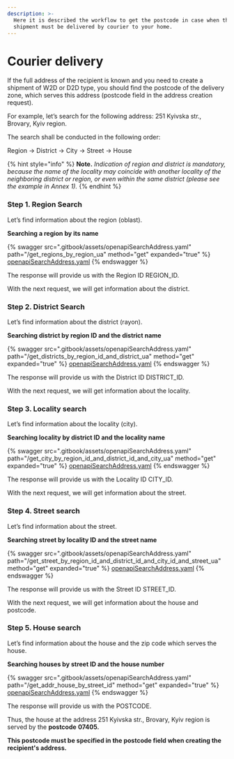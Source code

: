 ```yaml
---
description: >-
  Here it is described the workflow to get the postcode in case when the
  shipment must be delivered by courier to your home.
---
```


# Courier delivery

If the full address of the recipient is known and you need to create a shipment of W2D or D2D type, you should find the postcode of the delivery zone, which serves this address (postcode field in the address creation request).

For example, let’s search for the following address: 251 Kyivska str., Brovary, Kyiv region.

The search shall be conducted in the following order:

Region -> District -> City -> Street -> House

{% hint style="info" %}
**Note.** _Indication of region and district is mandatory, because the name of the locality may coincide with another locality of the neighboring district or region, or even within the same district (please see the example in Annex 1)._
{% endhint %}

### **Step 1. Region Search** <a href="#step-1-region-search-0" id="step-1-region-search-0"></a>

Let’s find information about the region (oblast).

**Searching a region by its name**

{% swagger src=".gitbook/assets/openapiSearchAddress.yaml" path="/get_regions_by_region_ua" method="get" expanded="true" %}
[openapiSearchAddress.yaml](.gitbook/assets/openapiSearchAddress.yaml)
{% endswagger %}

The response will provide us with the Region ID REGION\_ID.

With the next request, we will get information about the district.

### **Step 2. District Search** <a href="#step-2-district-search-0" id="step-2-district-search-0"></a>

Let’s find information about the district (rayon).

**Searching district by region ID and the district name**

{% swagger src=".gitbook/assets/openapiSearchAddress.yaml" path="/get_districts_by_region_id_and_district_ua" method="get" expanded="true" %}
[openapiSearchAddress.yaml](.gitbook/assets/openapiSearchAddress.yaml)
{% endswagger %}

The response will provide us with the District ID DISTRICT\_ID.

With the next request, we will get information about the locality.

### **Step 3. Locality search** <a href="#step-3-locality-search-0" id="step-3-locality-search-0"></a>

Let’s find information about the locality (city).

**Searching locality by district ID and the locality name**

{% swagger src=".gitbook/assets/openapiSearchAddress.yaml" path="/get_city_by_region_id_and_district_id_and_city_ua" method="get" expanded="true" %}
[openapiSearchAddress.yaml](.gitbook/assets/openapiSearchAddress.yaml)
{% endswagger %}

The response will provide us with the Locality ID CITY\_ID.

With the next request, we will get information about the street.

### **Step 4. Street search** <a href="#step-4-street-search" id="step-4-street-search"></a>

Let’s find information about the street.

**Searching street by locality ID and the street name**

{% swagger src=".gitbook/assets/openapiSearchAddress.yaml" path="/get_street_by_region_id_and_district_id_and_city_id_and_street_ua" method="get" expanded="true" %}
[openapiSearchAddress.yaml](.gitbook/assets/openapiSearchAddress.yaml)
{% endswagger %}

The response will provide us with the Street ID STREET\_ID.

With the next request, we will get information about the house and postcode.

### **Step 5. House search** <a href="#step-5-house-search" id="step-5-house-search"></a>

Let’s find information about the house and the zip code which serves the house.

**Searching houses by street ID and the house number**

{% swagger src=".gitbook/assets/openapiSearchAddress.yaml" path="/get_addr_house_by_street_id" method="get" expanded="true" %}
[openapiSearchAddress.yaml](.gitbook/assets/openapiSearchAddress.yaml)
{% endswagger %}

The response will provide us with the POSTCODE.

Thus, the house at the address 251 Kyivska str., Brovary, Kyiv region is served by the **postcode** **07405.**

**This postcode must be specified in the postcode field when creating the recipient's address.**
